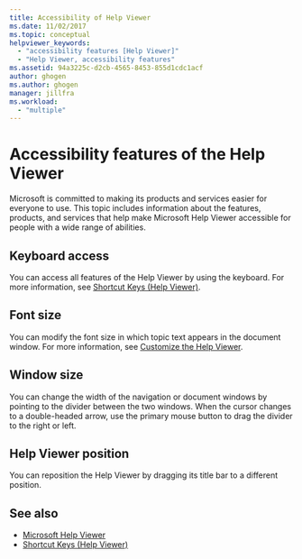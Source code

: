 ```yaml
---
title: Accessibility of Help Viewer
ms.date: 11/02/2017
ms.topic: conceptual
helpviewer_keywords:
  - "accessibility features [Help Viewer]"
  - "Help Viewer, accessibility features"
ms.assetid: 94a3225c-d2cb-4565-8453-855d1cdc1acf
author: ghogen
ms.author: ghogen
manager: jillfra
ms.workload:
  - "multiple"
---
```

# Accessibility features of the Help Viewer
Microsoft is committed to making its products and services easier for everyone to use. This topic includes information about the features, products, and services that help make Microsoft Help Viewer accessible for people with a wide range of abilities.

## Keyboard access
You can access all features of the Help Viewer by using the keyboard. For more information, see [Shortcut Keys (Help Viewer)](../help-viewer/shortcut-keys.md).

## Font size
You can modify the font size in which topic text appears in the document window. For more information, see [Customize the Help Viewer](../help-viewer/customize.md).

## Window size
You can change the width of the navigation or document windows by pointing to the divider between the two windows. When the cursor changes to a double-headed arrow, use the primary mouse button to drag the divider to the right or left.

## Help Viewer position
You can reposition the Help Viewer by dragging its title bar to a different position.

## See also

- [Microsoft Help Viewer](../help-viewer/overview.md)
- [Shortcut Keys (Help Viewer)](../help-viewer/shortcut-keys.md)